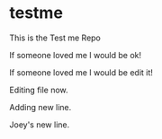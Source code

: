 # testme
This is the Test me Repo

If someone loved me I would be ok!

If someone loved me I would be edit it!

Editing file now.

Adding new line.

Joey's new line.
